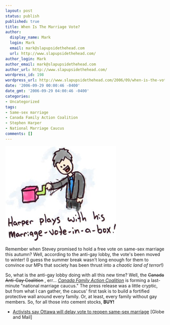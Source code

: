 ```yaml
---
layout: post
status: publish
published: true
title: When Is The Marriage Vote?
author:
  display_name: Mark
  login: Mark
  email: mark@slapupsidethehead.com
  url: http://www.slapupsidethehead.com/
author_login: Mark
author_email: mark@slapupsidethehead.com
author_url: http://www.slapupsidethehead.com/
wordpress_id: 198
wordpress_url: http://www.slapupsidethehead.com/2006/09/when-is-the-vote/
date: '2006-09-29 00:00:46 -0400'
date_gmt: '2006-09-29 04:00:46 -0400'
categories:
- Uncategorized
tags:
- Same-sex marriage
- Canada Family Action Coalition
- Stephen Harper
- National Marriage Caucus
comments: []
---
```

![Same-Sex Marriage Vote In A Box](/wp-content/media/2006/09/marriage-vote-in-a-box.jpg)

Remember when Stevey promised to hold a free vote on same-sex marriage this autumn? Well, according to the anti-gay lobby, the vote's been moved to winter! (I guess the summer break wasn't long enough for them to convince our MPs that society has been thrust into a _chaotic land of terror_!)

So, what is the anti-gay lobby doing with all this new time? Well, the ~~Canada Anti-Gay Coalition~~ , err... _<ins>Canada Family Action Coalition</ins>_ is forming a last-minute "national marriage caucus." The press release was a little cryptic, but from what I can gather, the caucus' first task is to build a fortified protective wall around every family. Or, at least, every family without gay members. So, for all those into cement stocks, **BUY!**

- [Activists say Ottawa will delay vote to reopen same-sex marriage](http://www.theglobeandmail.com/servlet/story/RTGAM.20060928.wxsamesex28/BNStory/National/home) [Globe and Mail]
